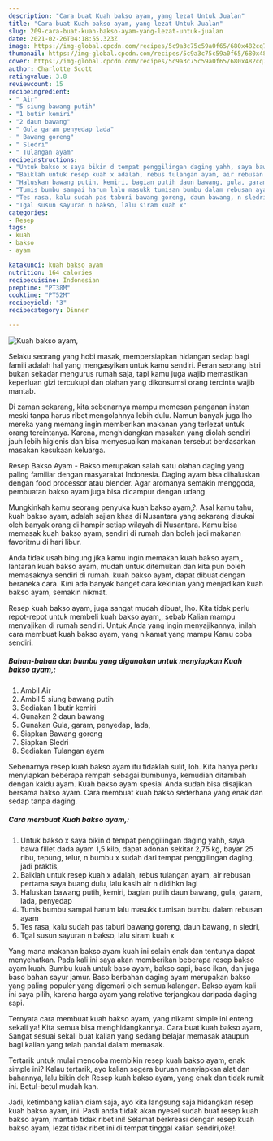 ```yaml
---
description: "Cara buat Kuah bakso ayam, yang lezat Untuk Jualan"
title: "Cara buat Kuah bakso ayam, yang lezat Untuk Jualan"
slug: 209-cara-buat-kuah-bakso-ayam-yang-lezat-untuk-jualan
date: 2021-02-26T04:18:55.323Z
image: https://img-global.cpcdn.com/recipes/5c9a3c75c59a0f65/680x482cq70/kuah-bakso-ayam-foto-resep-utama.jpg
thumbnail: https://img-global.cpcdn.com/recipes/5c9a3c75c59a0f65/680x482cq70/kuah-bakso-ayam-foto-resep-utama.jpg
cover: https://img-global.cpcdn.com/recipes/5c9a3c75c59a0f65/680x482cq70/kuah-bakso-ayam-foto-resep-utama.jpg
author: Charlotte Scott
ratingvalue: 3.8
reviewcount: 15
recipeingredient:
- " Air"
- "5 siung bawang putih"
- "1 butir kemiri"
- "2 daun bawang"
- " Gula garam penyedap lada"
- " Bawang goreng"
- " Sledri"
- " Tulangan ayam"
recipeinstructions:
- "Untuk bakso x saya bikin d tempat penggilingan daging yahh, saya bawa fillet dada ayam 1,5 kilo, dapat adonan sekitar 2,75 kg, bayar 25 ribu, tepung, telur, n bumbu x sudah dari tempat penggilingan daging, jadi praktis,"
- "Baiklah untuk resep kuah x adalah, rebus tulangan ayam, air rebusan pertama saya buang dulu, lalu kasih air n didihkn lagi"
- "Haluskan bawang putih, kemiri, bagian putih daun bawang, gula, garam, lada, penyedap"
- "Tumis bumbu sampai harum lalu masukk tumisan bumbu dalam rebusan ayam"
- "Tes rasa, kalu sudah pas taburi bawang goreng, daun bawang, n sledri,"
- "Tgal susun sayuran n bakso, lalu siram kuah x"
categories:
- Resep
tags:
- kuah
- bakso
- ayam

katakunci: kuah bakso ayam 
nutrition: 164 calories
recipecuisine: Indonesian
preptime: "PT38M"
cooktime: "PT52M"
recipeyield: "3"
recipecategory: Dinner

---
```



![Kuah bakso ayam,](https://img-global.cpcdn.com/recipes/5c9a3c75c59a0f65/680x482cq70/kuah-bakso-ayam-foto-resep-utama.jpg)

Selaku seorang yang hobi masak, mempersiapkan hidangan sedap bagi famili adalah hal yang mengasyikan untuk kamu sendiri. Peran seorang istri bukan sekadar mengurus rumah saja, tapi kamu juga wajib memastikan keperluan gizi tercukupi dan olahan yang dikonsumsi orang tercinta wajib mantab.

Di zaman  sekarang, kita sebenarnya mampu memesan panganan instan meski tanpa harus ribet mengolahnya lebih dulu. Namun banyak juga lho mereka yang memang ingin memberikan makanan yang terlezat untuk orang tercintanya. Karena, menghidangkan masakan yang diolah sendiri jauh lebih higienis dan bisa menyesuaikan makanan tersebut berdasarkan masakan kesukaan keluarga. 

Resep Bakso Ayam - Bakso merupakan salah satu olahan daging yang paling familiar dengan masyarakat Indonesia. Daging ayam bisa dihaluskan dengan food processor atau blender. Agar aromanya semakin menggoda, pembuatan bakso ayam juga bisa dicampur dengan udang.

Mungkinkah kamu seorang penyuka kuah bakso ayam,?. Asal kamu tahu, kuah bakso ayam, adalah sajian khas di Nusantara yang sekarang disukai oleh banyak orang di hampir setiap wilayah di Nusantara. Kamu bisa memasak kuah bakso ayam, sendiri di rumah dan boleh jadi makanan favoritmu di hari libur.

Anda tidak usah bingung jika kamu ingin memakan kuah bakso ayam,, lantaran kuah bakso ayam, mudah untuk ditemukan dan kita pun boleh memasaknya sendiri di rumah. kuah bakso ayam, dapat dibuat dengan beraneka cara. Kini ada banyak banget cara kekinian yang menjadikan kuah bakso ayam, semakin nikmat.

Resep kuah bakso ayam, juga sangat mudah dibuat, lho. Kita tidak perlu repot-repot untuk membeli kuah bakso ayam,, sebab Kalian mampu menyajikan di rumah sendiri. Untuk Anda yang ingin menyajikannya, inilah cara membuat kuah bakso ayam, yang nikamat yang mampu Kamu coba sendiri.

<!--inarticleads1-->

##### Bahan-bahan dan bumbu yang digunakan untuk menyiapkan Kuah bakso ayam,:

1. Ambil  Air
1. Ambil 5 siung bawang putih
1. Sediakan 1 butir kemiri
1. Gunakan 2 daun bawang
1. Gunakan  Gula, garam, penyedap, lada,
1. Siapkan  Bawang goreng
1. Siapkan  Sledri
1. Sediakan  Tulangan ayam


Sebenarnya resep kuah bakso ayam itu tidaklah sulit, loh. Kita hanya perlu menyiapkan beberapa rempah sebagai bumbunya, kemudian ditambah dengan kaldu ayam. Kuah bakso ayam spesial Anda sudah bisa disajikan bersama bakso ayam. Cara membuat kuah bakso sederhana yang enak dan sedap tanpa daging. 

<!--inarticleads2-->

##### Cara membuat Kuah bakso ayam,:

1. Untuk bakso x saya bikin d tempat penggilingan daging yahh, saya bawa fillet dada ayam 1,5 kilo, dapat adonan sekitar 2,75 kg, bayar 25 ribu, tepung, telur, n bumbu x sudah dari tempat penggilingan daging, jadi praktis,
1. Baiklah untuk resep kuah x adalah, rebus tulangan ayam, air rebusan pertama saya buang dulu, lalu kasih air n didihkn lagi
1. Haluskan bawang putih, kemiri, bagian putih daun bawang, gula, garam, lada, penyedap
1. Tumis bumbu sampai harum lalu masukk tumisan bumbu dalam rebusan ayam
1. Tes rasa, kalu sudah pas taburi bawang goreng, daun bawang, n sledri,
1. Tgal susun sayuran n bakso, lalu siram kuah x


Yang mana makanan bakso ayam kuah ini selain enak dan tentunya dapat menyehatkan. Pada kali ini saya akan memberikan beberapa resep bakso ayam kuah. Bumbu kuah untuk baso ayam, bakso sapi, baso ikan, dan juga baso bahan sayur jamur. Baso berbahan daging ayam merupakan bakso yang paling populer yang digemari oleh semua kalangan. Bakso ayam kali ini saya pilih, karena harga ayam yang relative terjangkau daripada daging sapi. 

Ternyata cara membuat kuah bakso ayam, yang nikamt simple ini enteng sekali ya! Kita semua bisa menghidangkannya. Cara buat kuah bakso ayam, Sangat sesuai sekali buat kalian yang sedang belajar memasak ataupun bagi kalian yang telah pandai dalam memasak.

Tertarik untuk mulai mencoba membikin resep kuah bakso ayam, enak simple ini? Kalau tertarik, ayo kalian segera buruan menyiapkan alat dan bahannya, lalu bikin deh Resep kuah bakso ayam, yang enak dan tidak rumit ini. Betul-betul mudah kan. 

Jadi, ketimbang kalian diam saja, ayo kita langsung saja hidangkan resep kuah bakso ayam, ini. Pasti anda tiidak akan nyesel sudah buat resep kuah bakso ayam, mantab tidak ribet ini! Selamat berkreasi dengan resep kuah bakso ayam, lezat tidak ribet ini di tempat tinggal kalian sendiri,oke!.

